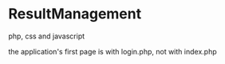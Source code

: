 ResultManagement
================
php, css and javascript

the application's first page is with login.php, not with index.php
